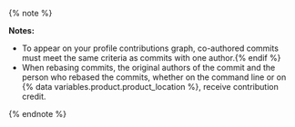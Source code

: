 {% note %}

**Notes:**
- To appear on your profile contributions graph, co-authored commits must meet the same criteria as commits with one author.{% endif %}
- When rebasing commits, the original authors of the commit and the person who rebased the commits, whether on the command line or on {% data variables.product.product_location %}, receive contribution credit.

{% endnote %}
